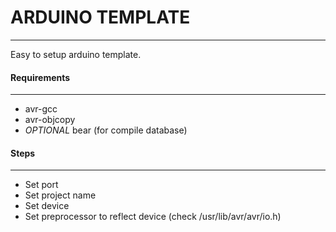 # ARDUINO TEMPLATE
---------------------

Easy to setup arduino template.


#### Requirements
--------------------
- avr-gcc
- avr-objcopy
- *OPTIONAL* bear (for compile database)

#### Steps
-----------
- Set port
- Set project name
- Set device
- Set preprocessor to reflect device (check /usr/lib/avr/avr/io.h)
